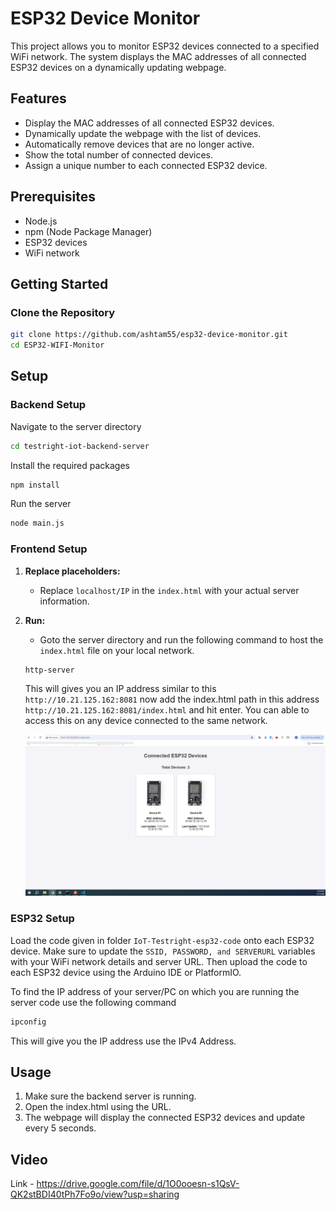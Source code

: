 # ESP32 Device Monitor

This project allows you to monitor ESP32 devices connected to a specified WiFi network. The system displays the MAC addresses of all connected ESP32 devices on a dynamically updating webpage.

## Features

- Display the MAC addresses of all connected ESP32 devices.
- Dynamically update the webpage with the list of devices.
- Automatically remove devices that are no longer active.
- Show the total number of connected devices.
- Assign a unique number to each connected ESP32 device.

## Prerequisites

- Node.js
- npm (Node Package Manager)
- ESP32 devices
- WiFi network

## Getting Started

### Clone the Repository

```bash
git clone https://github.com/ashtam55/esp32-device-monitor.git
cd ESP32-WIFI-Monitor
```

## Setup

### Backend Setup

Navigate to the server directory

```bash
cd testright-iot-backend-server
```

Install the required packages

```bash
npm install
```
Run the server

```bash
node main.js
```

### Frontend Setup

1. **Replace placeholders:**

   - Replace `localhost/IP` in the `index.html` with your actual server information.

2. **Run:**
    - Goto the server directory and run the following command to host the ```index.html``` file on your local network.
    ```
    http-server
    ```
    This will gives you an IP address similar to this ```http://10.21.125.162:8081``` now add the index.html path in this address ```http://10.21.125.162:8081/index.html``` and hit enter. You can able to access this on any device connected to the same network.

     ![ Dashboard](Dashboard.png)

### ESP32 Setup

Load the code given in folder ```IoT-Testright-esp32-code``` onto each ESP32 device. Make sure to update the ```SSID, PASSWORD, and SERVERURL``` variables with your WiFi network details and server URL. Then upload the code to each ESP32 device using the Arduino IDE or PlatformIO.

To find the IP address of your server/PC on which you are running the server code use the following command 
```bash
ipconfig
```
This will give you the IP address use the IPv4 Address.

## Usage
1. Make sure the backend server is running.
2. Open the index.html using the URL.
3. The webpage will display the connected ESP32 devices and update every 5 seconds.

## Video

Link - https://drive.google.com/file/d/1O0ooesn-s1QsV-QK2stBDI40tPh7Fo9o/view?usp=sharing